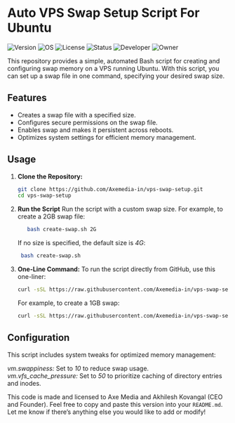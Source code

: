 # Auto VPS Swap Setup Script For Ubuntu

![Version](https://img.shields.io/badge/Version-1.1-blue)
![OS](https://img.shields.io/badge/OS-Ubuntu-lightgray)
![License](https://img.shields.io/badge/License-MIT-brightgreen)
![Status](https://img.shields.io/badge/Status-stable-brightgreen)
![Developer](https://img.shields.io/badge/Developer-Akhilesh%20Kovangal-lightblue)
![Owner](https://img.shields.io/badge/Owner-Axe%20Media(IN)-lightblue)

This repository provides a simple, automated Bash script for creating and configuring swap memory on a VPS running Ubuntu. With this script, you can set up a swap file in one command, specifying your desired swap size.

## Features

- Creates a swap file with a specified size.
- Configures secure permissions on the swap file.
- Enables swap and makes it persistent across reboots.
- Optimizes system settings for efficient memory management.

## Usage

1. **Clone the Repository:**

   ```bash
   git clone https://github.com/Axemedia-in/vps-swap-setup.git
   cd vps-swap-setup
   ```
   
2. **Run the Script**
   Run the script with a custom swap size. For example, to create a 2GB swap file:
   ```bash
      bash create-swap.sh 2G
   ```
      
   If no size is specified, the default size is *4G*:
   ```bash
    bash create-swap.sh
   ```

3. **One-Line Command:**
   To run the script directly from GitHub, use this one-liner:
   ```bash
   curl -sSL https://raw.githubusercontent.com/Axemedia-in/vps-swap-setup/main/create-swap.sh | bash -s <SWAP_SIZE>
   ```
   For example, to create a 1GB swap:
   ```bash
   curl -sSL https://raw.githubusercontent.com/Axemedia-in/vps-swap-setup/main/create-swap.sh | bash -s 1G
   ```
   
## Configuration

This script includes system tweaks for optimized memory management:

*vm.swappiness:* Set to *10* to reduce swap usage. <br>
*vm.vfs_cache_pressure:* Set to *50* to prioritize caching of directory entries and inodes.

<be>

This code is made and licensed to Axe Media and Akhilesh Kovangal (CEO and Founder).
Feel free to copy and paste this version into your `README.md`. Let me know if there’s anything else you would like to add or modify!

